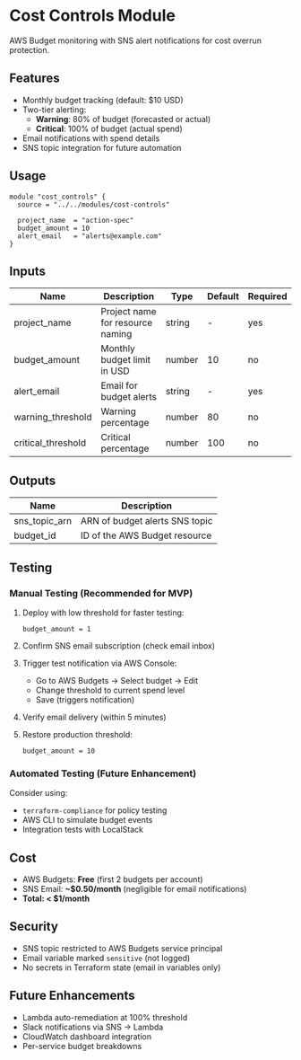 # Cost Controls Module

AWS Budget monitoring with SNS alert notifications for cost overrun protection.

## Features

- Monthly budget tracking (default: $10 USD)
- Two-tier alerting:
  - **Warning**: 80% of budget (forecasted or actual)
  - **Critical**: 100% of budget (actual spend)
- Email notifications with spend details
- SNS topic integration for future automation

## Usage

```hcl
module "cost_controls" {
  source = "../../modules/cost-controls"

  project_name  = "action-spec"
  budget_amount = 10
  alert_email   = "alerts@example.com"
}
```

## Inputs

| Name | Description | Type | Default | Required |
|------|-------------|------|---------|----------|
| project_name | Project name for resource naming | string | - | yes |
| budget_amount | Monthly budget limit in USD | number | 10 | no |
| alert_email | Email for budget alerts | string | - | yes |
| warning_threshold | Warning percentage | number | 80 | no |
| critical_threshold | Critical percentage | number | 100 | no |

## Outputs

| Name | Description |
|------|-------------|
| sns_topic_arn | ARN of budget alerts SNS topic |
| budget_id | ID of the AWS Budget resource |

## Testing

### Manual Testing (Recommended for MVP)

1. Deploy with low threshold for faster testing:
   ```hcl
   budget_amount = 1
   ```

2. Confirm SNS email subscription (check email inbox)

3. Trigger test notification via AWS Console:
   - Go to AWS Budgets → Select budget → Edit
   - Change threshold to current spend level
   - Save (triggers notification)

4. Verify email delivery (within 5 minutes)

5. Restore production threshold:
   ```hcl
   budget_amount = 10
   ```

### Automated Testing (Future Enhancement)

Consider using:
- `terraform-compliance` for policy testing
- AWS CLI to simulate budget events
- Integration tests with LocalStack

## Cost

- AWS Budgets: **Free** (first 2 budgets per account)
- SNS Email: **~$0.50/month** (negligible for email notifications)
- **Total: < $1/month**

## Security

- SNS topic restricted to AWS Budgets service principal
- Email variable marked `sensitive` (not logged)
- No secrets in Terraform state (email in variables only)

## Future Enhancements

- Lambda auto-remediation at 100% threshold
- Slack notifications via SNS → Lambda
- CloudWatch dashboard integration
- Per-service budget breakdowns
